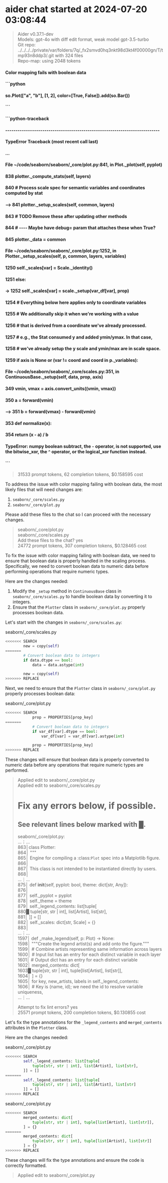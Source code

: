 
# aider chat started at 2024-07-20 03:08:44

> Aider v0.37.1-dev  
> Models: gpt-4o with diff edit format, weak model gpt-3.5-turbo  
> Git repo: ../../../../private/var/folders/7q/_fx2smvd0hq3nkt98d3kt4f00000gn/T/tmp93n8ddp3/.git with 324 files  
> Repo-map: using 2048 tokens  

#### Color mapping fails with boolean data  
#### ```python  
#### so.Plot(["a", "b"], [1, 2], color=[True, False]).add(so.Bar())  
#### ```  
#### ```python-traceback  
#### ---------------------------------------------------------------------------  
#### TypeError                                 Traceback (most recent call last)  
#### ...  
#### File ~/code/seaborn/seaborn/_core/plot.py:841, in Plot._plot(self, pyplot)  
####     838 plotter._compute_stats(self, layers)  
####     840 # Process scale spec for semantic variables and coordinates computed by stat  
#### --> 841 plotter._setup_scales(self, common, layers)  
####     843 # TODO Remove these after updating other methods  
####     844 # ---- Maybe have debug= param that attaches these when True?  
####     845 plotter._data = common  
####   
#### File ~/code/seaborn/seaborn/_core/plot.py:1252, in Plotter._setup_scales(self, p, common, layers, variables)  
####    1250     self._scales[var] = Scale._identity()  
####    1251 else:  
#### -> 1252     self._scales[var] = scale._setup(var_df[var], prop)  
####    1254 # Everything below here applies only to coordinate variables  
####    1255 # We additionally skip it when we're working with a value  
####    1256 # that is derived from a coordinate we've already processed.  
####    1257 # e.g., the Stat consumed y and added ymin/ymax. In that case,  
####    1258 # we've already setup the y scale and ymin/max are in scale space.  
####    1259 if axis is None or (var != coord and coord in p._variables):  
####   
#### File ~/code/seaborn/seaborn/_core/scales.py:351, in ContinuousBase._setup(self, data, prop, axis)  
####     349 vmin, vmax = axis.convert_units((vmin, vmax))  
####     350 a = forward(vmin)  
#### --> 351 b = forward(vmax) - forward(vmin)  
####     353 def normalize(x):  
####     354     return (x - a) / b  
####   
#### TypeError: numpy boolean subtract, the `-` operator, is not supported, use the bitwise_xor, the `^` operator, or the logical_xor function instead.  
#### ```  
> 31533 prompt tokens, 62 completion tokens, $0.158595 cost  

To address the issue with color mapping failing with boolean data, the most likely files that will need changes are:

1. `seaborn/_core/scales.py`
2. `seaborn/_core/plot.py`

Please add these files to the chat so I can proceed with the necessary changes.

> seaborn/_core/plot.py  
> seaborn/_core/scales.py  
> Add these files to the chat? yes  
> 24772 prompt tokens, 307 completion tokens, $0.128465 cost  

To fix the issue with color mapping failing with boolean data, we need to ensure that boolean data is properly handled in the scaling process. Specifically, we need to convert boolean data to numeric data before performing operations that require numeric types.

Here are the changes needed:

1. Modify the `_setup` method in `ContinuousBase` class in `seaborn/_core/scales.py` to handle boolean data by converting it to integers.
2. Ensure that the `Plotter` class in `seaborn/_core/plot.py` properly processes boolean data.

Let's start with the changes in `seaborn/_core/scales.py`:

seaborn/_core/scales.py
```python
<<<<<<< SEARCH
        new = copy(self)
=======
        # Convert boolean data to integers
        if data.dtype == bool:
            data = data.astype(int)

        new = copy(self)
>>>>>>> REPLACE
```

Next, we need to ensure that the `Plotter` class in `seaborn/_core/plot.py` properly processes boolean data:

seaborn/_core/plot.py
```python
<<<<<<< SEARCH
            prop = PROPERTIES[prop_key]
=======
            # Convert boolean data to integers
            if var_df[var].dtype == bool:
                var_df[var] = var_df[var].astype(int)

            prop = PROPERTIES[prop_key]
>>>>>>> REPLACE
```

These changes will ensure that boolean data is properly converted to numeric data before any operations that require numeric types are performed.

> Applied edit to seaborn/_core/plot.py  
> Applied edit to seaborn/_core/scales.py  
>  
> # Fix any errors below, if possible.  
>  
>  
> ## See relevant lines below marked with █.  
>  
> seaborn/_core/plot.py:  
> ...⋮...  
> 863│class Plotter:  
> 864│    """  
> 865│    Engine for compiling a :class:`Plot` spec into a Matplotlib figure.  
> 866│  
> 867│    This class is not intended to be instantiated directly by users.  
> 868│  
> ...⋮...  
> 875│    def __init__(self, pyplot: bool, theme: dict[str, Any]):  
> 876│  
> 877│        self._pyplot = pyplot  
> 878│        self._theme = theme  
> 879│        self._legend_contents: list[tuple[  
> 880█            tuple[str, str | int], list[Artist], list[str],  
> 881│        ]] = []  
> 882│        self._scales: dict[str, Scale] = {}  
> 883│  
> ...⋮...  
> 1597│    def _make_legend(self, p: Plot) -> None:  
> 1598│        """Create the legend artist(s) and add onto the figure."""  
> 1599│        # Combine artists representing same information across layers  
> 1600│        # Input list has an entry for each distinct variable in each layer  
> 1601│        # Output dict has an entry for each distinct variable  
> 1602│        merged_contents: dict[  
> 1603█            tuple[str, str | int], tuple[list[Artist], list[str]],  
> 1604│        ] = {}  
> 1605│        for key, new_artists, labels in self._legend_contents:  
> 1606│            # Key is (name, id); we need the id to resolve variable uniqueness,  
> ...⋮...  
>  
> Attempt to fix lint errors? yes  
> 25571 prompt tokens, 200 completion tokens, $0.130855 cost  

Let's fix the type annotations for the `_legend_contents` and `merged_contents` attributes in the `Plotter` class.

Here are the changes needed:

seaborn/_core/plot.py
```python
<<<<<<< SEARCH
        self._legend_contents: list[tuple[
            tuple[str, str | int], list[Artist], list[str],
        ]] = []
=======
        self._legend_contents: list[tuple[
            tuple[str, str | int], list[Artist], list[str]
        ]] = []
>>>>>>> REPLACE
```

seaborn/_core/plot.py
```python
<<<<<<< SEARCH
        merged_contents: dict[
            tuple[str, str | int], tuple[list[Artist], list[str]],
        ] = {}
=======
        merged_contents: dict[
            tuple[str, str | int], tuple[list[Artist], list[str]]
        ] = {}
>>>>>>> REPLACE
```

These changes will fix the type annotations and ensure the code is correctly formatted.

> Applied edit to seaborn/_core/plot.py  
